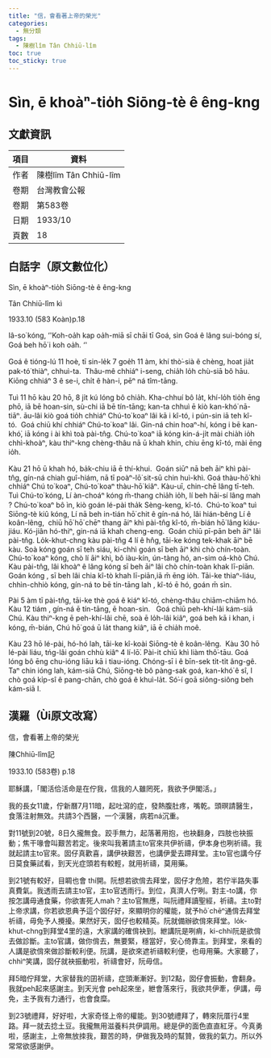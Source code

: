```yaml
---
title: "信，會看著上帝的榮光"
categories:
  - 無分類
tags:
  - 陳樹lîm Tân Chhiū-lîm
toc: true
toc_sticky: true
---
```


# Sìn, ē khoàⁿ-tio̍h Siōng-tè ê êng-kng

## 文獻資訊

| 項目 | 資料 |
|---|---|
| 作者 | 陳樹lîm Tân Chhiū-lîm |
| 卷期 | 台灣教會公報 |
| 卷期 | 第583卷 |
| 日期 | 1933/10 |
| 頁數 | 18 |

## 白話字（原文數位化）

Sìn, ē khoàⁿ-tio̍h Siōng-tè ê êng-kng

Tân Chhiū-lîm kì

1933.10 (583 Koàn)p.18

Iâ-so͘ kóng, ‘'Koh-oa̍h kap oa̍h-miā sī chāi tī Goá, sìn Goá ê lâng sui-bóng sí, Goá beh hō͘ i koh oa̍h. ‘'

Goá ê tióng-lú 11 hoè, tī sin-le̍k 7 goe̍h 11 àm, khí thò͘-sià ê chèng, hoat jia̍t pak-tó͘ thiàⁿ, chhuì-ta.  Thâu-mê chhiáⁿ i-seng, chia̍h lo̍h chù-siā bô hāu. Kiōng chhiáⁿ 3 ê se-i, chi̍t ê hàn-i, pēⁿ ná tîm-tāng.

Tuì 11 hō kàu 20 hō, 8 ji̍t kú lóng bô chia̍h. Kha-chhuí bô la̍t, khí-lo̍h tio̍h ēng phō, iā bē hoan-sin, sù-chi iā bē tín-tāng; kan-ta chhuì ē kiò kan-khó͘ nā-tiāⁿ. āu-lâi kiò goá tio̍h chhiáⁿ Chú-to͘ koaⁿ lâi kā i kî-tó, i pún-sin iā teh kî-tó.  Goá chiū khí chhiáⁿ Chú-to͘ koaⁿ lâi. Gin-ná chin hoaⁿ-hí, kóng i bē kan-khó͘, iā kóng i ài khì toà pài-tn̂g. Chú-to͘ koaⁿ iā kóng kin-á-ji̍t mài chia̍h io̍h chhì-khoàⁿ, kàu thiⁿ-kng chèng-thâu nā ū khah khin, chiu ēng kî-tó, mài ēng io̍h.

Kàu 21 hō ū khah hó, ba̍k-chiu iā ē thí-khui.  Goán siūⁿ nā beh āiⁿ khì pài-tn̂g, gín-ná chiah guî-hiám, nā tī poàⁿ-lō͘ sit-sū chin huì-khì. Goá thàu-hō͘ khì chhiáⁿ Chú to͘ koaⁿ, Chú-to͘ koaⁿ thàu-hō͘ kiâⁿ. Kàu-uī, chin-chē lâng tī-teh. Tuì Chú-to͘ kóng, Lí àn-choáⁿ kóng m̄-thang chia̍h io̍h, lí beh hāi-sí lâng mah ? Chú-to͘ koaⁿ bô ìn, kiò goán lé-pài tha̍k Sèng-keng, kî-tó.  Chú-to͘ koaⁿ tuì Siōng-tè kiû kóng, Lí nā beh in-tián hō͘ chit ê gín-ná hó, lâi hián-bêng Lí ê koân-lêng,  chiū hō͘ hō͘ chēⁿ thang āiⁿ khì pài-tn̂g kî-tó, m̄-bián hō͘ lâng kiáu-jiáu. Kó-jiân hó-thiⁿ, gin-ná iā khah cheng-eng.  Goán chiū pī-pān beh āiⁿ lâi pài-tn̂g. Lo̍k-khut-chng kàu pài-tn̂g 4 lí ê hn̂g, tāi-ke kóng tek-khak āiⁿ bē kàu. Soà kóng goán sī teh siáu, ki-chhì goán sī beh āiⁿ khì chò chín-toàn.  Chú-to͘ koaⁿ kóng, chò lí āiⁿ khì, bô iàu-kín, ún-tàng hó, an-sim oá-khò Chú.  Kàu pài-tn̂g, lâi khoàⁿ ê lâng kóng sī beh āiⁿ lâi chò chín-toàn khak lī-piān.    Goán kóng , sī beh lâi chia kî-tò khah lī-piān,iā m̄ ēng io̍h. Tāi-ke thiaⁿ-liáu, chhìn-chhiò kóng, gín-ná to bē tín-tāng lah , kî-tó ē hó, goán m̄ sìn.

Pài 5 àm tī pài-tn̂g, tāi-ke thè goá ê kiáⁿ kî-tó, chèng-thâu chiām-chiām hó. Kàu 12 tiám , gín-ná ē tín-tāng, ē hoan-sin.   Goá chiū peh-khí-lâi kám-siā Chú. Kàu thiⁿ-kng ē peh-khí-lâi chē, soà ē lo̍h-lâi kiâⁿ, goá beh kā i khan, i kóng, m̄-bián, Chú hō͘ goá ū la̍t thang kiâⁿ, iā ē chia̍h moê.

Kàu 23 hō lé-pài, hó-hó lah, tāi-ke kî-koài Siōng-tè ê koân-lêng.  Kàu 30 hō lé-pài liáu, tńg-lâi goán chhù kiâⁿ 4 lí-lō͘. Pài-it chiū khì liàm thô͘-tāu. Goá lóng bô ēng chu-ióng liāu kā i tiau-ióng. Chóng-sī i ê bīn-sek ti̍t-ti̍t âng-gê. Taⁿ chin ióng lah, kám-siā Chú, Siōng-tè bô pàng-sak goá, kan-khó͘ ê sî, I chò goá ki̍p-sî ê pang-chān, chò goá ê khuì-la̍t. Só͘-í goā siông-siông beh kám-siā I.

## 漢羅（Ùi原文改寫）

信，會看著上帝的榮光

陳Chhiū-lîm記

1933.10 (583卷) p.18

耶穌講，「閣活佮活命是在佇我，信我的人雖罔死，我欲予伊閣活。」

我的長女11歲，佇新曆7月11暗，起吐瀉的症，發熱腹肚疼，嘴乾。頭暝請醫生，食落注射無效。共請3个西醫，一个漢醫，病若ná沉重。

對11號到20號，8日久攏無食。跤手無力，起落著用抱，也袂翻身，四肢也袂振動；焦干喙會叫艱苦若定。後來叫我著請主to͘官來共伊祈禱，伊本身也咧祈禱。我就起請主to͘官來。囡仔真歡喜，講伊袂艱苦，也講伊愛去蹛拜堂。主to͘官也講今仔日莫食藥試看，到天光症頭若有較輕，就用祈禱，莫用藥。

到21號有較好，目睭也會 thí開。阮想若欲偝去拜堂，囡仔才危險，若佇半路失事真費氣。我透雨去請主to͘官，主to͘官透雨行。到位，真濟人佇咧。對主-to͘講，你按怎講毋通食藥，你欲害死人mah？主to͘官無應，叫阮禮拜讀聖經，祈禱。主to͘對上帝求講，你若欲恩典予這个囡仔好，來顯明你的權能，就予hō͘ chēⁿ通偝去拜堂祈禱，毋免予人攪擾。果然好天，囡仔也較精英。阮就備辦欲偝來拜堂。lo̍k-khut-chng到拜堂4里的遠，大家講的確偝袂到。紲講阮是咧痟，ki-chhì阮是欲偝去做診斷。主to͘官講，做你偝去，無要緊，穩當好，安心倚靠主。到拜堂，來看的人講是欲偝來做診斷較利便。阮講，是欲來遮祈禱較利便，也毋用藥。大家聽了，chhìⁿ笑講，囡仔就袂振動啦，祈禱會好，阮毋信。

拜5暗佇拜堂，大家替我的囝祈禱，症頭漸漸好。到12點，囡仔會振動，會翻身。我就peh起來感謝主。到天光會 peh起來坐，紲會落來行，我欲共伊牽，伊講，毋免，主予我有力通行，也會食糜。

到23號禮拜，好好啦，大家奇怪上帝的權能。到30號禮拜了，轉來阮厝行4里路。拜一就去捻土豆。我攏無用滋養料共伊調用。總是伊的面色直直紅牙。今真勇啦，感謝主，上帝無放拺我，艱苦的時，伊做我及時的幫贊，做我的氣力。所以外常常欲感謝伊。
